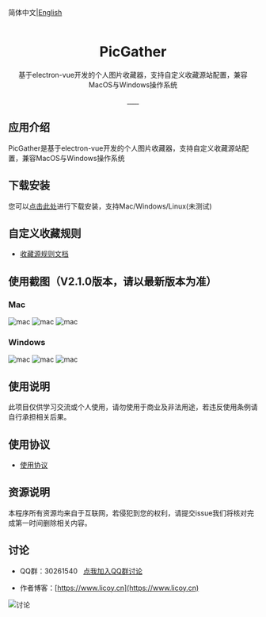 简体中文|[English](./README_EN.md)
<div align="center">
    <img src="./build/icons/256x256.png" alt="">
    <h1>PicGather</h1>
    <p>基于electron-vue开发的个人图片收藏器，支持自定义收藏源站配置，兼容MacOS与Windows操作系统</p>
      <a href="https://travis-ci.org/Licoy/pic-gather/builds">
        <img src="https://img.shields.io/travis/Licoy/pic-gather?style=flat-square" alt="">
      </a>
        <a href="https://ci.appveyor.com/api/projects/status/yd6ksljlkrlmeucp/branch/master?svg=true">
            <img src="https://ci.appveyor.com/api/projects/status/yd6ksljlkrlmeucp?svg=true" alt="">
      </a>
      <a href="https://github.com/Licoy/pic-gather/releases">
        <img src="https://img.shields.io/github/downloads/Licoy/pic-gather/total.svg?style=flat-square" alt="">
      </a>
      <a href="https://github.com/Licoy/pic-gather/releases/latest">
        <img src="https://img.shields.io/github/release/Licoy/pic-gather.svg?style=flat-square" alt="">
      </a>
    <a href="https://github.com/Licoy/pic-gather/issues">
        <img src="https://img.shields.io/github/issues/Licoy/pic-gather.svg" alt="">
      </a>
    <a href="https://github.com/Licoy/pic-gather/pulls">
        <img src="https://img.shields.io/github/issues-pr/Licoy/pic-gather.svg" alt="">
      </a>
    <a href="https://github.com/Licoy">
        <img src="https://img.shields.io/badge/author-Licoy-ff69b4.svg" alt="">
      </a>
</div>

## 应用介绍
PicGather是基于electron-vue开发的个人图片收藏器，支持自定义收藏源站配置，兼容MacOS与Windows操作系统
## 下载安装
您可以[点击此处](https://github.com/Licoy/pic-gather/releases)进行下载安装，支持Mac/Windows/Linux(未测试)
## 自定义收藏规则
- [收藏源规则文档](https://github.com/Licoy/pic-gather/wiki/star-rules)
## 使用截图（V2.1.0版本，请以最新版本为准）
### Mac
![mac](./docs/image/mac-1.png)
![mac](./docs/image/mac-2.png)
![mac](./docs/image/mac-3.png)
### Windows
![mac](./docs/image/win-1.png)
![mac](./docs/image/win-2.png)
![mac](./docs/image/win-3.png)
## 使用说明
此项目仅供学习交流或个人使用，请勿使用于商业及非法用途，若违反使用条例请自行承担相关后果。
## 使用协议
- [使用协议](./USE_AGREEMENT.md)
## 资源说明
本程序所有资源均来自于互联网，若侵犯到您的权利，请提交issue我们将核对完成第一时间删除相关内容。
## 讨论
- QQ群：30261540  &nbsp; [点我加入QQ群讨论](https://shang.qq.com/wpa/qunwpa?idkey=c3541f1d0dbe443456228e3aebf23f6795b614a94d5df6a32f0b2b1c759bb99b)

- 作者博客：[https://www.licoy.cn](https://www.licoy.cn)

![讨论](./docs/image/discuss.png)
